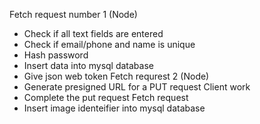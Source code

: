 Fetch request number 1 (Node)
 - Check if all text fields are entered
 - Check if email/phone and name is unique
 - Hash password
 - Insert data into mysql database 
 - Give json web token
Fetch requrest 2 (Node)
 - Generate presigned URL for a PUT request
Client work
 - Complete the put request
Fetch request
 - Insert image identeifier into mysql database